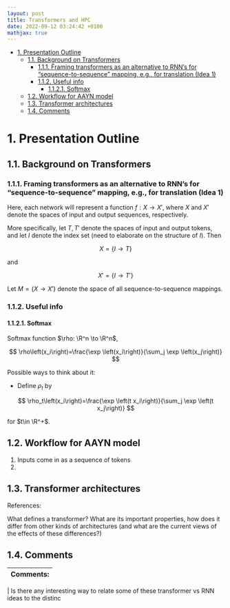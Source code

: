 ```yaml
---
layout: post
title: Transformers and HPC
date: 2022-09-12 03:24:42 +0100
mathjax: true
---
```


- [1. Presentation Outline](2022-09-12-transformers#1-presentation-outline)
  - [1.1. Background on Transformers](2022-09-12-transformers#11-background-on-transformers)
    - [1.1.1. Framing transformers as an alternative to RNN’s for “sequence-to-sequence” mapping, e.g., for translation (Idea 1)](2022-09-12-transformers#111-framing-transformers-as-an-alternative-to-rnns-for-sequence-to-sequence-mapping-eg-for-translation-idea-1)
    - [1.1.2. Useful info](2022-09-12-transformers#112-useful-info)
      - [1.1.2.1. Softmax](2022-09-12-transformers#1121-softmax)
  - [1.2. Workflow for AAYN model](2022-09-12-transformers#12-workflow-for-aayn-model)
  - [1.3. Transformer architectures](2022-09-12-transformers#13-transformer-architectures)
  - [1.4. Comments](2022-09-12-transformers#14-comments)

# 1. Presentation Outline

## 1.1. Background on Transformers

### 1.1.1. Framing transformers as an alternative to RNN’s for “sequence-to-sequence” mapping, e.g., for translation (Idea 1)

Here, each network will represent a function $f: X \to X'$, where $X$ and $X'$ denote the spaces of input and output sequences, respectively.

More specifically, let $T, T'$ denote the spaces of input and output tokens, and let $I$ denote the index set (need to elaborate on the structure of $I$). Then

$$
X = \{I \to T\}
$$

and

$$
X' = \{I \to T'\}
$$

Let $M = \{X \to X'\}$ denote the space of all sequence-to-sequence mappings.

### 1.1.2. Useful info

#### 1.1.2.1. Softmax

Softmax function $\rho: \R^n \to \R^n$,

$$
\rho\left(x_i\right)=\frac{\exp \left(x_i\right)}{\sum_j \exp \left(x_j\right)}
$$

Possible ways to think about it:

- Define $\rho_t$ by

$$
\rho_t\left(x_i\right)=\frac{\exp \left(t x_i\right)}{\sum_j \exp \left(t x_j\right)}
$$

for $t\in \R^+$.

## 1.2. Workflow for AAYN model

1. Inputs come in as a sequence of tokens
2.

## 1.3. Transformer architectures

References:

What defines a transformer? What are its important properties, how does it differ from other kinds of architectures (and what are the current views of the effects of these differences?)

## 1.4. Comments

| Comments: |
| --------- |


| Is there any interesting way to relate some of these transformer vs RNN ideas to the distinc
